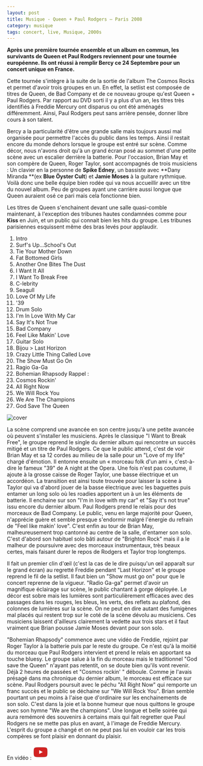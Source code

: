 ```yaml
---
layout: post
title: Musique - Queen + Paul Rodgers – Paris 2008
category: musique
tags: concert, live, Musique, 2000s
---
```


**Après une première tournée ensemble et un album en commun, les survivants de Queen et Paul Rodgers reviennent pour une tournée européenne. Ils ont réussi à remplir Bercy ce 24 Septembre pour un concert unique en France.**

Cette tournée s'intègre à la suite de la sortie de l'album The Cosmos Rocks et permet d'avoir trois groupes en un. En effet, la setlist est composée de titres de Queen, de Bad Company et de ce nouveau groupe qu'est Queen + Paul Rodgers. Par rapport au DVD sorti il y a plus d'un an, les titres très identifiés à Freddie Mercury ont disparus ou ont été aménagés différemment. Ainsi, Paul Rodgers peut sans arrière pensée, donner libre cours à son talent.

Bercy a la particularité d'être une grande salle mais toujours aussi mal organisée pour permettre l'accès du public dans les temps. Ainsi il restait encore du monde dehors lorsque le groupe est entré sur scène. Comme décor, nous n'avons droit qu'à un grand écran posé au sommet d'une petite scène avec un escalier derrière la batterie. Pour l'occasion, Brian May et son compère de Queen, Roger Taylor, sont accompagnés de trois musiciens : Un clavier en la personne de **Spike Edney**, un bassiste avec **Dany Miranda **(ex **Blue Öyster Cult**) et **Jamie Moses** à la guitare rythmique. Voilà donc une belle équipe bien rodée qui va nous accueillir avec un titre du nouvel album. Peu de groupes ayant une carrière aussi longue que Queen auraient osé ce pari mais cela fonctionne bien.

Les titres de Queen s'enchainent devant une salle quasi-comble maintenant, à l'exception des tribunes hautes condamnées comme pour **Kiss** en Juin, et un public qui connait bien les hits du groupe. Les tribunes parisiennes esquissent même des bras levés pour applaudir.

01. Intro 
02. Surf's Up...School's Out 
03. Tie Your Mother Down 
04. Fat Bottomed Girls 
05. Another One Bites The Dust 
06. I Want It All 
07. I Want To Break Free 
08. C-lebrity 
09. Seagull 
10. Love Of My Life 
11. '39 
12. Drum Solo 
13. I'm In Love With My Car 
14. Say It's Not True 
15. Bad Company 
16. Feel Like Makin' Love 
17. Guitar Solo 
18. Bijou &gt; Last Horizon 
19. Crazy Little Thing Called Love 
20. The Show Must Go On 
21. Ragio Ga-Ga 
22. Bohemian Rhapsody Rappel : 
23. Cosmos Rockin' 
24. All Right Now 
25. We Will Rock You 
26. We Are The Champions 
27. God Save The Queen

![cover](https://filedn.eu/llqi9IBxlYouGRXYG2xlROb/img/2008/queenparis.jpg)

La scène comprend une avancée en son centre jusqu'à une petite avancée où peuvent s'installer les musiciens. Après le classique "I Want to Break Free", le groupe reprend le single du dernier album qui rencontre un succès mitigé et un titre de Paul Rodgers. Ce que le public attend, c'est de voir Brian May et sa 12 cordes au milieu de la salle pour un "Love of my life" chargé d'émotion. Il entonne ensuite un « morceau folk d'un ami », c'est-à-dire le fameux "39" de A night at the Opera. Une fois n'est pas coutume, il ajoute à la grosse caisse de Roger Taylor, une basse électrique et un accordéon. La transition est ainsi toute trouvée pour laisser la scène à Taylor qui va d'abord jouer de la basse électrique avec les baguettes puis entamer un long solo où les roadies apportent un à un les éléments de batterie. Il enchaine sur son "I'm in love with my car" et "Say it's not true" issu encore du dernier album. Paul Rodgers prend le relais pour des morceaux de Bad Company. Le public, venu en large majorité pour Queen, n'apprécie guère et semble presque s'endormir malgré l'énergie du refrain de "Feel like makin' love". C'est enfin au tour de Brian May, malheureusement trop cantonné au centre de la salle, d'entamer son solo. C'est d'abord son habituel solo bâti autour de "Brighton Rock" mais il a le malheur de poursuivre avec des morceaux instrumentaux, très beaux certes, mais faisant durer le repos de Rodgers et Taylor trop longtemps.

Il fait un premier clin d'œil (c'est la cas de le dire puisqu'un œil apparaît sur le grand écran) au regretté Freddie pendant "Last Horizon" et le groupe reprend le fil de la setlist. Il faut bien un "Show must go on" pour que le concert reprenne de la vigueur. "Radio Ga-ga" permet d'avoir un magnifique éclairage sur scène, le public chantant à gorge déployée. Le décor est sobre mais les lumières sont particulièrement efficaces avec des passages dans les rouges, les bleus, les verts, des reflets au plafond, des colonnes de lumières sur la scène. On ne peut en dire autant des fumigènes mal placés qui restent trop sur le coté de la scène dévolu au musiciens. Ces musiciens laissent d'ailleurs clairement la vedette aux trois stars et il faut vraiment que Brian pousse Jamie Moses devant pour son solo.

"Bohemian Rhapsody" commence avec une vidéo de Freddie, rejoint par Roger Taylor à la batterie puis par le reste du groupe. Ce n'est qu'à la moitié du morceau que Paul Rodgers intervient et prend le relais en apportant sa touche bluesy. Le groupe salue à la fin du morceau mais le traditionnel "God save the Queen" n'ayant pas retentit, on se doute bien qu'ils vont revenir. Déjà 2 heures de passées et "Cosmos rockin' " déboule. Comme je l'avais présagé dans ma chronique du dernier album, le morceau est efficace sur scène. Paul Rodgers poursuit avec le péchu "All Right Now" qui remporte un franc succès et le public se déchaine sur "We Will Rock You". Brian semble pourtant un peu moins à l'aise que d'ordinaire sur les enchainements de son solo. C'est dans la joie et la bonne humeur que nous quittons le groupe avec son hymne "We are the champions". Une longue et belle soirée qui aura remémoré des souvenirs à certains mais qui fait regretter que Paul Rodgers ne se mette pas plus en avant, à l'image de Freddie Mercury. L'esprit du groupe a changé et on ne peut pas lui en vouloir car les trois compères se font plaisir en donnant du plaisir.

En vidéo : [![video](/images/youtube.png)](https://www.youtube.com/watch?v=AnQ5evlA94A)

